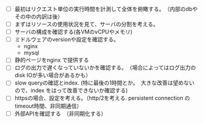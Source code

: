- [ ] 最初はリクエスト単位の実行時間を計測して全体を俯瞰する。　（内部のdbやその中の内訳は後）
- [ ] まずはリソースの使用状況を見て、サーバの分割を考える。
- [ ] サーバの構成を確認する(各VMのvCPUやメモリ)
- [ ] ミドルウェアのversionや設定を確認する。
  + nginx
  + mysql 
- [ ] 静的ページをnginx で提供する
- [ ] ログの出力で遅くなっていないかを確認する。　（場合によってはログ出力のdisk IOが多い場合があるかも）
- [ ] slow queryの確認とindex. (特に最後の1時間とか。　大きな改善は望めないので、index をはって改善できないか確認する)
- [ ] httpsの場合、設定を考える。（http/2を考える. persistent connection のtimeout時間、非同期通信）
- [ ] 外部APIを確認する　（非同期化する）
